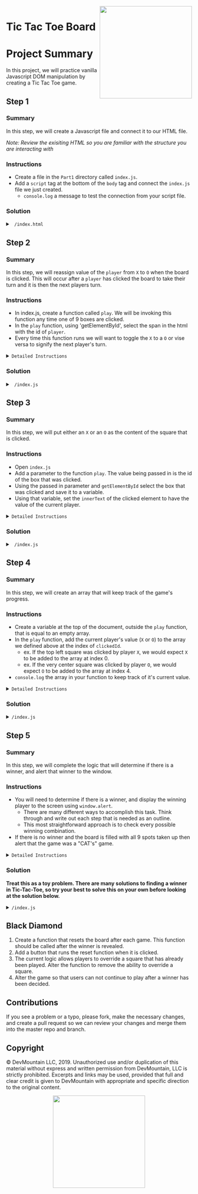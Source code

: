 <img src="https://s3.amazonaws.com/devmountain/readme-logo.png" width="250" align="right">

# Tic Tac Toe Board

# Project Summary

In this project, we will practice vanilla Javascript DOM manipulation by creating a Tic Tac Toe game.

## Step 1

### Summary

In this step, we will create a Javascript file and connect it to our HTML file.

_Note: Review the exisiting HTML so you are familiar with the structure you are interacting with_

### Instructions

- Create a file in the `Part1` directory called `index.js`.
- Add a `script` tag at the bottom of the `body` tag and connect the `index.js` file we just created.
  - `console.log` a message to test the connection from your script file.

### Solution

<details>

<summary> <code> /index.html </code> </summary>

```html
<!DOCTYPE html>
<html lang="en">
  <head>
    <meta charset="UTF-8" />
    <meta name="viewport" content="width=device-width, initial-scale=1.0" />
    <title>Tic Tac Toe</title>
    <link rel="stylesheet" href="./index.css" />
  </head>
  <body>
    <nav>
      <h1>Tic Tac Toe Board!</h1>
    </nav>
    <main>
      <table>
        <tr class="row">
          <td id="0" onclick="play(0)"></td>
          <td id="1" onclick="play(1)"></td>
          <td id="2" onclick="play(2)"></td>
        </tr>
        <tr class="row">
          <td id="3" onclick="play(3)"></td>
          <td id="4" onclick="play(4)"></td>
          <td id="5" onclick="play(5)"></td>
        </tr>
        <tr class="row">
          <td id="6" onclick="play(6)"></td>
          <td id="7" onclick="play(7)"></td>
          <td id="8" onclick="play(8)"></td>
        </tr>
      </table>

      <span>Player </span>
      <span id="player">X</span>
      <span>'s turn</span>
    </main>
    <script src="./index.js"></script>
  </body>
</html>
```

</details>

## Step 2

### Summary

In this step, we will reassign value of the `player` from `X` to `O` when the board is clicked. This will occur after a `player` has clicked the board to take their turn and it is then the next players turn.

### Instructions

- In index.js, create a function called `play`. We will be invoking this function any time one of 9 boxes are clicked.
- In the `play` function, using 'getElementById', select the span in the html with the id of `player`.
- Every time this function runs we will want to toggle the `X` to a `O` or vise versa to signify the next player's turn.

<details>
<summary>
<code>Detailed Instructions</code>
</summary>

- The first thing that we will want to do inside our `index.js` file is to make a function called `play`. This function will not take in any parameters.
- Inside the `play` function we need to get the element in the html document that displays who's turn it currently is. Notice that in the HTML file there is a span surrounding an X with an id of `player`.
  - To select the span we will need to use `document.getElementById('player')` and store it in a variable called `playerSpan` so we can reference it later in the function.
- Now that we have selected the span and stored it to a variable we need to toggle the text inside the html to be either `X` or `O`.
  - To do this we need to write an if statement that checks if the `playerSpan.innerText` is `===` to `X`.
  - If `playerSpan.innerText` is equal to `X` then set the the value of `playerSpan.innerText` to `O`.
  - Else, set the value of `playerSpan.innerText` to `X`, Because if it isn't `X` It should be `O`

</details>

### Solution

<details>

<summary> <code> /index.js </code> </summary>

```js
function play() {
  const playerSpan = document.getElementById("player");

  if (playerSpan.innerText === "X") {
    playerSpan.innerText = "O";
  } else {
    playerSpan.innerText = "X";
  }
}
```

</details>

## Step 3

### Summary

In this step, we will put either an `X` or an `O` as the content of the square that is clicked.

### Instructions

- Open `index.js`
- Add a parameter to the function `play`. The value being passed in is the id of the box that was clicked.
- Using the passed in parameter and `getElementById` select the box that was clicked and save it to a variable.
- Using that variable, set the `innerText` of the clicked element to have the value of the current player.

<details>
<summary>
<code>Detailed Instructions</code>
</summary>

- Inside of `index.js` we need to make some more changes to the `play` function.
- Change the function so that it now takes in a parameter, it can be named what ever we want, but for clarity sake lets call it `clickedId`.
- The value that gets passed in is the id of the selected element, so lets use that and `document.getElementById(clickedId)` and save it to a variable called `clickedElement`.
- Inside the if statement lets set the `clickedElement.innerText` equal to `X`. In the else clause, set it to `O`.

</details>

### Solution

<details>

<summary> <code> /index.js </code> </summary>

```js
function play(clickedId) {
  const playerSpan = document.getElementById("player");
  const clickedElement = document.getElementById(clickedId);

  if (playerSpan.innerText === "X") {
    playerSpan.innerText = "O";
    clickedElement.innerText = "X";
  } else {
    playerSpan.innerText = "X";
    clickedElement.innerText = "O";
  }
}
```

</details>

## Step 4

### Summary

In this step, we will create an array that will keep track of the game's progress.

### Instructions

- Create a variable at the top of the document, outside the `play` function, that is equal to an empty array.
- In the `play` function, add the current player's value (`X` or `O`) to the array we defined above at the index of `clickedId`.
  - ex. If the top left square was clicked by player `X`, we would expect `X` to be added to the array at index 0.
  - ex. If the very center square was clicked by player `O`, we would expect `O` to be added to the array at index 4.
- `console.log` the array in your function to keep track of it's current value.

<details>
<summary>
<code>Detailed Instructions</code>
</summary>

- Create a variable at the top of the document, outside the `play` function that is equal to an empty array, lets call it `board`.
  - This array will be keeping track of who played what where and eventually will be how we determine if 3 items are clicked in a row.
- In the if clause of the `play` function, set the array at the index that is the same as the `clickedId` to a string of `X`. We will do this by typing something like this `board[clickedId] = 'X'`.
- In the else clause of the `play` function, set the array at the index that is the same as the `clickedId` to a string of `O`. We will do this by typing something like this `board[clickedId] = 'O'`

</details>

### Solution

<details>
<summary><code>/index.js</code> </summary>

```js
const board = [];

function play(clickedId) {
  const playerSpan = document.getElementById("player");
  const clickedElement = document.getElementById(clickedId);

  if (playerSpan.innerText === "X") {
    playerSpan.innerText = "O";
    clickedElement.innerText = "X";
    board[clickedId] = "X";
  } else {
    playerSpan.innerText = "X";
    clickedElement.innerText = "O";
    board[clickedId] = "O";
  }
  console.log(board);
}
```

</details>

## Step 5

### Summary

In this step, we will complete the logic that will determine if there is a winner, and alert that winner to the window.

### Instructions

- You will need to determine if there is a winner, and display the winning player to the screen using `window.alert`.
  - There are many different ways to accomplish this task. Think through and write out each step that is needed as an outline.
  - This most straightforward approach is to check every possible winning combination.
- If there is no winner and the board is filled with all 9 spots taken up then alert that the game was a "CAT's" game.

<details>
<summary>
<code>Detailed Instructions</code>
</summary>

- We will need to be referencing each item of the array pretty often, so to make our typing a bit easier lets store each index of the array into its own variable.
  - This step is not needed for the function to run properly, but it will make it easier to read.
  - Lets name each square appropriately by naming each of the 9 variables based off its location in the grid. For instance `topRight`, `topCenter`, and `middleCenter`.
- We next need to check if a winner has been determined. To do that we need to check every possible winning combination. For instance if `topLeft`, `topMiddle` and `topRight` all equal each other then we know we have a winner, almost. It is possible that all 3 squares have no value so they would all equal `undefiend`, which is not a winner. Because of that we need to first check that one of the squares does not equal `undefined`.
  - It will look something like this `if (topRight !== undefined && topRight === topCenter && topRight === topRight)`
  - In the case that all 3 are the same values then we will alert the winner. We can tell who won by looking at any of the 3 values, as what those variables hold is who played in those squares.
- Finally we need to check if the board has been filled in yet. To do this we are going to write a for loop that loops exactly 9 times, and check each index of the array.
  - If any of the index of the array contains `undefined`, we know that the array is not yet full. To keep track of this we need to create a variable called `boardFull` that by default is set to true. If we ever see the value `undefined` then we need to set its value to `false`.
  - After the for loop if the value of `boardFull` is is still true we need to alert, that it was a cats game.

</details>

### Solution

<strong>Treat this as a toy problem. There are many solutions to finding a winner in Tic-Tac-Toe, so try your best to solve this on your own before looking at the solution below. </strong>

<details>
<summary><code>/index.js</code> </summary>

```js
const board = [];

function play(clickedId) {
  const playerSpan = document.getElementById("player");
  const clickedElement = document.getElementById(clickedId);

  if (playerSpan.innerText === "X") {
    playerSpan.innerText = "O";
    clickedElement.innerText = "X";
    board[clickedId] = "X";
  } else {
    playerSpan.innerText === "X";
    clickedElement.innerText = "O";
    board[clickedId] = "O";
  }
  console.log(board);

  const topLeft = board[0];
  const topCenter = board[1];
  const topRight = board[2];
  const middleLeft = board[3];
  const middleCenter = board[4];
  const middleRight = board[5];
  const bottomLeft = board[6];
  const bottomCenter = board[7];
  const bottomRight = board[8];

  // CHECKS ALL WINNING COMBINATIONS
  if (topLeft !== undefined && topLeft === topCenter && topLeft === topRight) {
    alert(`${topLeft} is the winner`);
    return;
  }
  if (
    middleLeft !== undefined &&
    middleLeft === middleCenter &&
    middleLeft === middleRight
  ) {
    alert(`${middleLeft} is the winner`);
    return;
  }
  if (
    bottomLeft !== undefined &&
    bottomLeft === bottomCenter &&
    bottomLeft === bottomRight
  ) {
    alert(`${bottomLeft} is the winner`);
    return;
  }
  if (
    topLeft !== undefined &&
    topLeft === middleLeft &&
    topLeft === bottomLeft
  ) {
    alert(`${topLeft} is the winner`);
    return;
  }
  if (
    topCenter !== undefined &&
    topCenter === middleCenter &&
    topCenter === bottomCenter
  ) {
    alert(`${topCenter} is the winner`);
    return;
  }
  if (
    topRight !== undefined &&
    topRight === middleRight &&
    topRight === bottomRight
  ) {
    alert(`${topRight} is the winner`);
    return;
  }
  if (
    topLeft !== undefined &&
    topLeft === middleCenter &&
    topLeft === bottomRight
  ) {
    alert(`${topLeft} is the winner`);
    return;
  }
  if (
    bottomLeft !== undefined &&
    bottomLeft === middleCenter &&
    bottomLeft === topRight
  ) {
    alert(`${bottomLeft} is the winner`);
    return;
  }

  // DETERMINES IF THE BOARD IS FULL, ALERTS WHEN IT IS
  let boardFull = true;
  for (let i = 0; i <= 8; i++) {
    if (board[i] === undefined) {
      boardFull = false;
    }
  }
  if (boardFull === true) {
    alert("Cat's game, there is no winner");
  }
}
```

</details>

## Black Diamond

1. Create a function that resets the board after each game. This function should be called after the winner is revealed.
2. Add a button that runs the reset function when it is clicked.
3. The current logic allows players to override a square that has already been played. Alter the function to remove the ability to override a square.
4. Alter the game so that users can not continue to play after a winner has been decided.

## Contributions

If you see a problem or a typo, please fork, make the necessary changes, and create a pull request so we can review your changes and merge them into the master repo and branch.

## Copyright

© DevMountain LLC, 2019. Unauthorized use and/or duplication of this material without express and written permission from DevMountain, LLC is strictly prohibited. Excerpts and links may be used, provided that full and clear credit is given to DevMountain with appropriate and specific direction to the original content.

<p align="center">
<img src="https://s3.amazonaws.com/devmountain/readme-logo.png" width="250">
</p>
